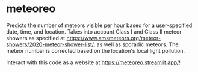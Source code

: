 # meteoreo
Predicts the number of meteors visible per hour based for a user-specified date, time, and location. Takes into account Class I and Class II meteor showers as specified at https://www.amsmeteors.org/meteor-showers/2020-meteor-shower-list/, as well as sporadic meteors. The meteor number is corrected based on the location's local light pollution.

Interact with this code as a website at https://meteoreo.streamlit.app/!